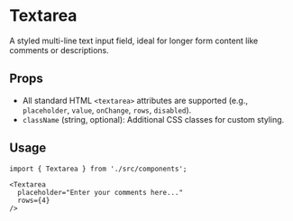 # Textarea

A styled multi-line text input field, ideal for longer form content like comments or descriptions.

## Props

*   All standard HTML `<textarea>` attributes are supported (e.g., `placeholder`, `value`, `onChange`, `rows`, `disabled`).
*   `className` (string, optional): Additional CSS classes for custom styling.

## Usage

```tsx
import { Textarea } from './src/components';

<Textarea
  placeholder="Enter your comments here..."
  rows={4}
/>
```
